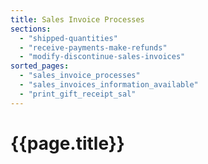 ```yaml
---
title: Sales Invoice Processes
sections:
  - "shipped-quantities"
  - "receive-payments-make-refunds"
  - "modify-discontinue-sales-invoices"
sorted_pages:
  - "sales_invoice_processes"
  - "sales_invoices_information_available"
  - "print_gift_receipt_sal"
---
```

# {{page.title}}
